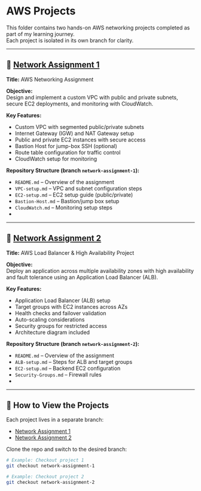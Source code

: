 # AWS Projects

This folder contains two hands-on AWS networking projects completed as part of my learning journey.  
Each project is isolated in its own branch for clarity.  

---

## 📌 [Network Assignment 1](https://github.com/mohamed67471/aws/tree/network-assignment-1) 

**Title:** AWS Networking Assignment  

**Objective:**  
Design and implement a custom VPC with public and private subnets, secure EC2 deployments, and monitoring with CloudWatch.  

**Key Features:**
- Custom VPC with segmented public/private subnets  
- Internet Gateway (IGW) and NAT Gateway setup  
- Public and private EC2 instances with secure access  
- Bastion Host for jump-box SSH (optional)  
- Route table configuration for traffic control  
- CloudWatch setup for monitoring  

**Repository Structure (branch `network-assignment-1`):**
- `README.md` – Overview of the assignment  
- `VPC-setup.md` – VPC and subnet configuration steps  
- `EC2-setup.md` – EC2 setup guide (public/private)  
- `Bastion-Host.md` – Bastion/jump box setup  
- `CloudWatch.md` – Monitoring setup steps   
-  

---

## 📌 [Network Assignment 2](https://github.com/mohamed67471/aws/tree/network-assignment-2)

**Title:** AWS Load Balancer & High Availability Project  

**Objective:**  
Deploy an application across multiple availability zones with high availability and fault tolerance using an Application Load Balancer (ALB).  

**Key Features:**
- Application Load Balancer (ALB) setup  
- Target groups with EC2 instances across AZs  
- Health checks and failover validation  
- Auto-scaling considerations  
- Security groups for restricted access  
- Architecture diagram included  

**Repository Structure (branch `network-assignment-2`):**
- `README.md` – Overview of the assignment  
- `ALB-setup.md` – Steps for ALB and target groups  
- `EC2-setup.md` – Backend EC2 configuration  
- `Security-Groups.md` – Firewall rules  
- 

---

## 🔗 How to View the Projects
Each project lives in a separate branch:  

- [Network Assignment 1](https://github.com/mohamed67471/aws/tree/network-assignment-1) 
- [Network Assignment 2](https://github.com/mohamed67471/aws/tree/network-assignment-2)  

Clone the repo and switch to the desired branch:  

```bash
# Example: Checkout project 1
git checkout network-assignment-1

# Example: Checkout project 2
git checkout network-assignment-2





